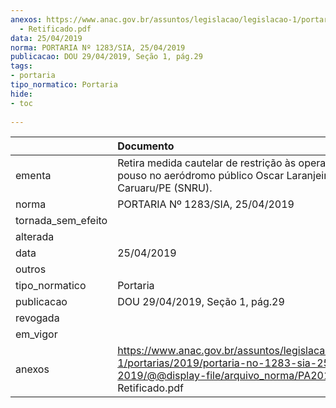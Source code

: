 ```yaml
---
anexos: https://www.anac.gov.br/assuntos/legislacao/legislacao-1/portarias/2019/portaria-no-1283-sia-25-04-2019/@@display-file/arquivo_norma/PA2019-1283
  - Retificado.pdf
data: 25/04/2019
norma: PORTARIA Nº 1283/SIA, 25/04/2019
publicacao: DOU 29/04/2019, Seção 1, pág.29
tags:
- portaria
tipo_normatico: Portaria
hide: 
- toc 
 
---
```


|                    | Documento                                                                                                                                                         |
|:-------------------|:------------------------------------------------------------------------------------------------------------------------------------------------------------------|
| ementa             | Retira medida cautelar de restrição às operações de pouso no aeródromo público Oscar Laranjeiras, em Caruaru/PE (SNRU).                                           |
| norma              | PORTARIA Nº 1283/SIA, 25/04/2019                                                                                                                                  |
| tornada_sem_efeito |                                                                                                                                                                   |
| alterada           |                                                                                                                                                                   |
| data               | 25/04/2019                                                                                                                                                        |
| outros             |                                                                                                                                                                   |
| tipo_normatico     | Portaria                                                                                                                                                          |
| publicacao         | DOU 29/04/2019, Seção 1, pág.29                                                                                                                                   |
| revogada           |                                                                                                                                                                   |
| em_vigor           |                                                                                                                                                                   |
| anexos             | https://www.anac.gov.br/assuntos/legislacao/legislacao-1/portarias/2019/portaria-no-1283-sia-25-04-2019/@@display-file/arquivo_norma/PA2019-1283 - Retificado.pdf |